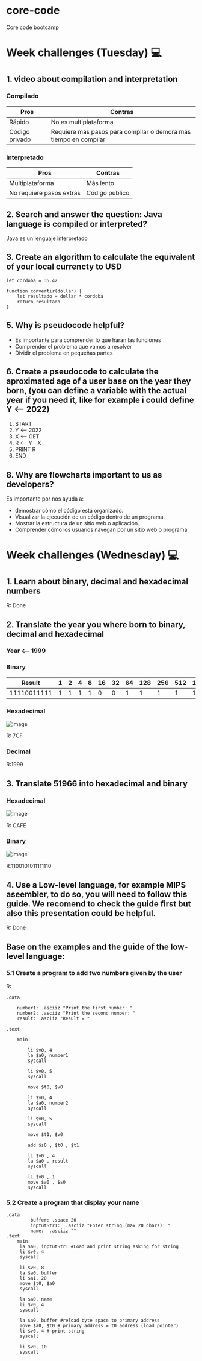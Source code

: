 # core-code
Core code bootcamp

# Week challenges (Tuesday) 💻
## 1. video about compilation and interpretation

### Compilado

| Pros | Contras |
|--|--|
| Rápido | No es multiplataforma |
| Código privado | Requiere más pasos para compilar o demora más tiempo en compilar|


### Interpretado
| Pros | Contras |
|--|--|
| Multiplataforma | Más lento |
| No requiere pasos extras | Código publico |

## 2. Search and answer the question: Java language is compiled or interpreted?

Java es un lenguaje interpretado

## 3. Create an algorithm to calculate the equivalent of your local currencty to USD

	let cordoba = 35.42 

	function convertir(dollar) {
	    let resultado = dollar * cordoba
	    return resultado
	}


## 5. Why is pseudocode helpful?
 - Es importante para comprender lo que haran las funciones 
 - Comprender el problema que vamos a resolver
 - Dividir el problema en pequeñas partes

## 6. Create a pseudocode to calculate the aproximated age of a user base on the year they born, (you can define a variable with the actual year if you need it, like for example i could define Y <-- 2022)

  1. START
  2. Y <-- 2022
  3. X <-- GET
  4. R <-- Y - X
  5. PRINT R
  6. END

## 8. Why are flowcharts important to us as developers?
  
 Es importante por nos ayuda a:
 - demostrar cómo el código está organizado.
 - Visualizar la ejecución de un código dentro de un programa.
 - Mostrar la estructura de un sitio web o aplicación.
 - Comprender cómo los usuarios navegan por un sitio web o programa
 
# Week challenges (Wednesday) 💻
## 1. Learn about binary, decimal and hexadecimal numbers
R: Done

## 2. Translate the year you where born to binary, decimal and hexadecimal
### Year <-- 1999

### Binary

| Result | 1 | 2 | 4 | 8 | 16 | 32 | 64 | 128 | 256 | 512 | 1024 |
|--|--|--|--|--|--|--|--|--|--|--|--|
11110011111| 1 | 1 | 1 | 1 | 0 | 0 | 1 | 1 | 1 | 1 | 1 |

### Hexadecimal

![image](https://user-images.githubusercontent.com/49175490/149250519-65680c9f-2479-47ec-adac-508d0e4e254a.png)

R: 7CF

### Decimal 

R:1999

## 3. Translate 51966 into hexadecimal and binary

### Hexadecimal

![image](https://user-images.githubusercontent.com/49175490/149250346-869fa1ee-b335-4820-a101-5c3071bdeec1.png)

R: CAFE


### Binary

![image](https://user-images.githubusercontent.com/49175490/149250841-091e48a8-eb88-4bc5-baae-282872051e8a.png)

R:1100101011111110

##  4. Use a Low-level language, for example MIPS aseembler, to do so, you will need to follow this guide. We recomend to check the guide first but also this presentation could be helpful.

R: Done
##  Base on the examples and the guide of the low-level language: 
###  5.1 Create a program to add two numbers given by the user 
R:

    .data

        number1: .asciiz "Print the first number: "
        number2: .asciiz "Print the second number: "
        result: .asciiz "Result = "
    
    .text

        main:

            li $v0, 4
            la $a0, number1
            syscall

            li $v0, 5
            syscall

            move $t0, $v0

            li $v0, 4
            la $a0, number2
            syscall

            li $v0, 5
            syscall

            move $t1, $v0

            add $s0 , $t0 , $t1

            li $v0 , 4
            la $a0 , result 
            syscall

            li $v0 , 1 
            move $a0 , $s0 
            syscall

### 5.2 Create a program that display your name
	.data
             buffer: .space 20
             inptutStr1:  .asciiz "Enter string (max 20 chars): "
             name:  .asciiz ""
	.text
		main:
		 la $a0, inptutStr1 #Load and print string asking for string
		 li $v0, 4
		 syscall

		 li $v0, 8
		 la $a0, buffer 
		 li $a1, 20
		 move $t0, $a0 
		 syscall

		 la $a0, name
		 li $v0, 4
		 syscall

		 la $a0, buffer #reload byte space to primary address
		 move $a0, $t0 # primary address = t0 address (load pointer)
		 li $v0, 4 # print string
		 syscall

		 li $v0, 10 
		 syscall


